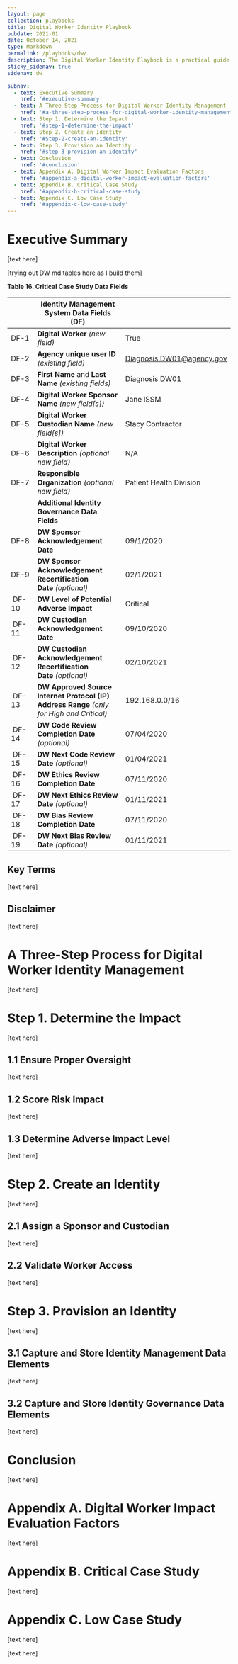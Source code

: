 ```yaml
---
layout: page
collection: playbooks
title: Digital Worker Identity Playbook 
pubdate: 2021-01
date: October 14, 2021
type: Markdown
permalink: /playbooks/dw/ 
description: The Digital Worker Identity Playbook is a practical guide for managing digital worker identities.
sticky_sidenav: true
sidenav: dw

subnav:
  - text: Executive Summary
    href: '#executive-summary'
  - text: A Three-Step Process for Digital Worker Identity Management
    href: '#a-three-step-process-for-digital-worker-identity-management'
  - text: Step 1. Determine the Impact
    href: '#step-1-determine-the-impact'
  - text: Step 2. Create an Identity
    href: '#Step-2-create-an-identity'
  - text: Step 3. Provision an Identity
    href: '#step-3-provision-an-identity'
  - text: Conclusion
    href: '#conclusion'
  - text: Appendix A. Digital Worker Impact Evaluation Factors
    href: '#appendix-a-digital-worker-impact-evaluation-factors'
  - text: Appendix B. Critical Case Study
    href: '#appendix-b-critical-case-study'
  - text: Appendix C. Low Case Study
    href: '#appendix-c-low-case-study'
---
```


# Executive Summary

[text here]

[trying out DW md tables here as I build them]


**Table 16. Critical Case Study Data Fields**

|      | **Identity Management System Data Fields (DF)** |     |
| ----- | ----- | ------------ | 
| DF-1 | **Digital Worker** _(new field)_ | True |
| DF-2 | **Agency unique user ID** _(existing field)_ | Diagnosis.DW01@agency.gov |
| DF-3 | **First Name** and **Last Name** _(existing fields)_ | Diagnosis DW01 |
| DF-4 | **Digital Worker Sponsor Name** _(new field[s])_ | Jane ISSM |
| DF-5 | **Digital Worker Custodian Name** _(new field[s])_ | Stacy Contractor |
| DF-6 | **Digital Worker Description** _(optional new field)_ | N/A |
| DF-7 | **Responsible Organization** _(optional new field)_ | Patient Health Division |
|      | **Additional Identity Governance Data Fields** |     |
| DF-8 | **DW Sponsor Acknowledgement Date** | 09/1/2020 |
| DF-9 | **DW Sponsor Acknowledgement Recertification<br>Date** _(optional)_ | 02/1/2021 |
| &nbsp;DF-10&nbsp;&nbsp;&nbsp;&nbsp; | **DW Level of Potential Adverse Impact** | Critical |
| &nbsp;DF-11&nbsp;&nbsp;&nbsp;&nbsp; | **DW Custodian Acknowledgement Date** | 09/10/2020 |
| &nbsp;DF-12&nbsp;&nbsp;&nbsp;&nbsp; | **DW Custodian Acknowledgement Recertification<br>Date** _(optional)_ | 02/10/2021 |
| &nbsp;DF-13&nbsp;&nbsp;&nbsp;&nbsp; | **DW Approved Source Internet Protocol (IP)<br>Address Range** _(only for High and Critical)_ | 192.168.0.0/16 |
| &nbsp;DF-14&nbsp;&nbsp;&nbsp;&nbsp; | **DW Code Review Completion Date** _(optional)_ | 07/04/2020 |
| &nbsp;DF-15&nbsp;&nbsp;&nbsp;&nbsp; | **DW Next Code Review Date** _(optional)_ | 01/04/2021 |
| &nbsp;DF-16&nbsp;&nbsp;&nbsp;&nbsp; | **DW Ethics Review Completion Date** | 07/11/2020 |
| &nbsp;DF-17&nbsp;&nbsp;&nbsp;&nbsp; | **DW Next Ethics Review Date** _(optional)_ | 01/11/2021 |
| &nbsp;DF-18&nbsp;&nbsp;&nbsp;&nbsp; | **DW Bias Review Completion Date** | 07/11/2020 |
| &nbsp;DF-19&nbsp;&nbsp;&nbsp;&nbsp; | **DW Next Bias Review Date** _(optional)_ | 01/11/2021 |








## Key Terms 

[text here]

## Disclaimer 

[text here]

# A Three-Step Process for Digital Worker Identity Management

[text here]

# Step 1. Determine the Impact

[text here]

## 1.1 Ensure Proper Oversight 

[text here]

## 1.2 Score Risk Impact 

[text here]

## 1.3 Determine Adverse Impact Level 

[text here]

# Step 2. Create an Identity

[text here]

## 2.1 Assign a Sponsor and Custodian 

[text here]

## 2.2 Validate Worker Access 

[text here]

# Step 3. Provision an Identity

[text here]

## 3.1 Capture and Store Identity Management Data Elements 

[text here]

## 3.2 Capture and Store Identity Governance Data Elements 

[text here]

# Conclusion

[text here]

# Appendix A. Digital Worker Impact Evaluation Factors

[text here]

# Appendix B. Critical Case Study

[text here]

# Appendix C. Low Case Study

[text here]

[text here]


